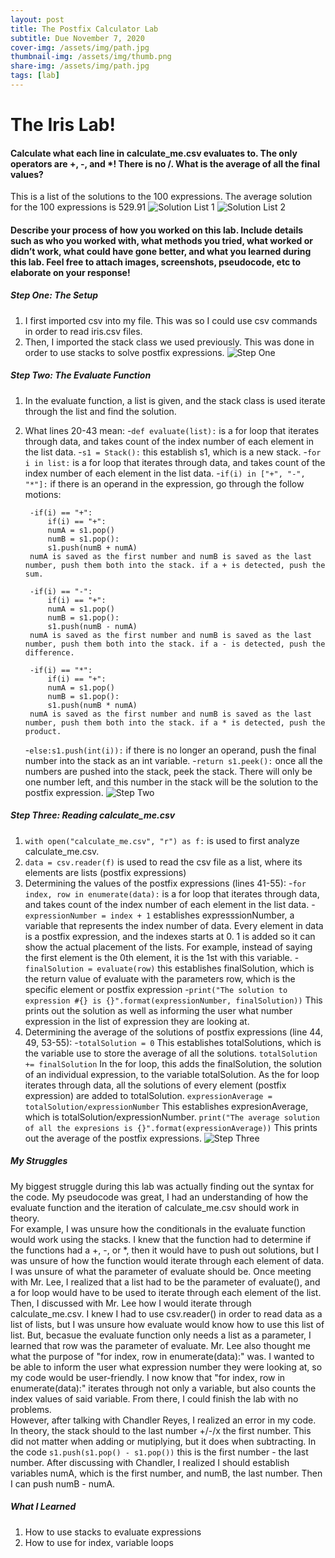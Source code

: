 ```yaml
---
layout: post
title: The Postfix Calculator Lab
subtitle: Due November 7, 2020
cover-img: /assets/img/path.jpg
thumbnail-img: /assets/img/thumb.png
share-img: /assets/img/path.jpg
tags: [lab]
---
```


# The Iris Lab!

#### Calculate what each line in calculate_me.csv evaluates to. The only operators are +, -, and *! There is no /. What is the average of all the final values?
This is a list of the solutions to the 100 expressions. The average solution for the 100 expressions is 529.91
![Solution List 1](https://imgur.com/6gPwrma.jpg)
![Solution List 2](https://imgur.com/J11XzOi.jpg)

#### Describe your process of how you worked on this lab. Include details such as who you worked with, what methods you tried, what worked or didn’t work, what could have gone better, and what you learned during this lab. Feel free to attach images, screenshots, pseudocode, etc to elaborate on your response!

##### Step One: The Setup 
1. I first imported csv into my file. This was so I could use csv commands in order to read iris.csv files.
2. Then, I imported the stack class we used previously. This was done in order to use stacks to solve postfix expressions.
![Step One](https://imgur.com/CbnhYKp.jpg)

##### Step Two: The Evaluate Function
1. In the evaluate function, a list is given, and the stack class is used iterate through the list and find the solution.
2. What lines 20-43 mean:
    -`def evaluate(list):` is a for loop that iterates through data, and takes count of the index number of each element in the list data.
    -`s1 = Stack():` this establish s1, which is a new stack.
    -`for i in list:` is a for loop that iterates through data, and takes count of the index number of each element in the list data.
    -`if(i) in ["+", "-", "*"]:` if there is an operand in the expression, go through the follow motions:

        -if(i) == "+":
            if(i) == "+":
            numA = s1.pop()
            numB = s1.pop(): 
            s1.push(numB + numA)
        numA is saved as the first number and numB is saved as the last number, push them both into the stack. if a + is detected, push the sum.

        -if(i) == "-":
            if(i) == "+":
            numA = s1.pop()
            numB = s1.pop(): 
            s1.push(numB - numA)
        numA is saved as the first number and numB is saved as the last number, push them both into the stack. if a - is detected, push the difference.

        -if(i) == "*":
            if(i) == "+":
            numA = s1.pop()
            numB = s1.pop(): 
            s1.push(numB * numA)
        numA is saved as the first number and numB is saved as the last number, push them both into the stack. if a * is detected, push the product.

    -`else:s1.push(int(i)):` if there is no longer an operand, push the final number into the stack as an int variable.
    -`return s1.peek():` once all the numbers are pushed into the stack, peek the stack. There will only be one number left, and this number in the stack will be the solution to the postfix expression.
![Step Two](https://imgur.com/vF3pG4g.jpg)

##### Step Three: Reading calculate_me.csv
1. `with open("calculate_me.csv", "r") as f:` is used to first analyze calculate_me.csv. 
2. `data = csv.reader(f)` is used to read the csv file as a list, where its elements are lists (postfix expressions)
3. Determining the values of the postfix expressions (lines 41-55):
    -`for index, row in enumerate(data):` is a for loop that iterates through data, and takes count of the index number of each element in the list data.
    -`expressionNumber = index + 1` establishes expresssionNumber, a variable that represents the index number of data. Every element in data is a postfix expression, and the indexes starts at 0. 1 is added so it can show the actual placement of the lists. For example, instead of saying the first element is the 0th element, it is the 1st with this variable.
    -`finalSolution = evaluate(row)` this establishes finalSolution, which is the return value of evaluate with the parameters row, which is the specific element or postfix expression
    -`print("The solution to expression #{} is {}".format(expressionNumber, finalSolution))` This prints out the solution as well as informing the user what number expression in the list of expression they are looking at.
4. Determining the average of the solutions of postfix expressions (line 44, 49, 53-55):
    -`totalSolution = 0` This establishes totalSolutions, which is the variable use to store the average of all the solutions.
    `totalSolution += finalSolution` In the for loop, this adds the finalSolution, the solution of an individual expression, to the variable totalSolution. As the for loop iterates through data, all the solutions of every element (postfix expression) are added to totalSolution.
    `expressionAverage = totalSolution/expressionNumber` This establishes expresionAverage, which is totalSolution/expressionNumber.
    `print("The average solution of all the expresions is {}".format(expressionAverage))` This prints out the average of the postfix expressions.
![Step Three](https://imgur.com/YauEQwd.jpg)

##### My Struggles 
My biggest struggle during this lab was actually finding out the syntax for the code. My pseudocode was great, I had an understanding of how the evaluate function and the iteration of calculate_me.csv should work in theory.  
For example, I was unsure how the conditionals in the evaluate function would work using the stacks. I knew that the function had to determine if the functions had a +, -, or *, then it would have to push out solutions, but I was unsure of how the function would iterate through each element of data. I was unsure of what the parameter of evaluate should be. Once meeting with Mr. Lee, I realized that a list had to be the parameter of evaluate(), and a for loop would have to be used to iterate through each element of the list.  
Then, I discussed with Mr. Lee how I would iterate through calculate_me.csv. I knew I had to use csv.reader() in order to read data as a list of lists, but I was unsure how evaluate would know how to use this list of list. But, becasue the evaluate function only needs a list as a parameter, I learned that row was the parameter of evaluate. Mr. Lee also thought me what the purpose of "for index, row in enumerate(data):" was. I wanted to be able to inform the user what expression number they were looking at, so my code would be user-friendly. I now know that "for index, row in enumerate(data):" iterates through not only a variable, but also counts the index values of said variable. From there, I could finish the lab with no problems.  
However, after talking with Chandler Reyes, I realized an error in my code. In theory, the stack should to the last number +/-/x the first number. This did not matter when adding or mutiplying, but it does when subtracting. In the code `s1.push(s1.pop() - s1.pop())` this is the first number - the last number. After discussing with Chandler, I realized I should establish variables numA, which is the first number, and numB, the last number. Then I can push numB - numA. 


##### What I Learned 
1. How to use stacks to evaluate expressions
2. How to use for index, variable loops
